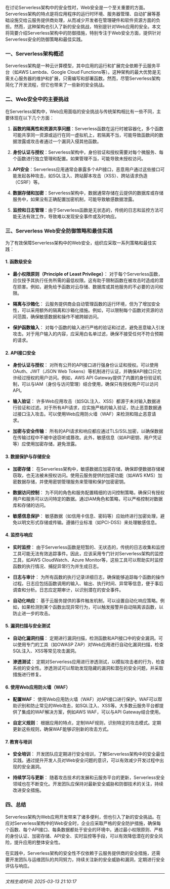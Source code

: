 在讨论Serverless架构中的安全性时，Web安全是一个至关重要的方面。Serverless架构的特点是将应用程序的运行时环境、服务器管理、自动扩展等基础设施交给云服务提供商处理，从而减少开发者在管理硬件和软件资源方面的负担。然而，这种架构也引入了新的安全挑战，特别是针对Web应用的安全。本文将简要介绍Serverless架构中的防御措施，特别专注于Web安全方面，提供针对Serverless安全的防御策略和最佳实践。

### 一、Serverless架构概述

Serverless架构是一种云计算模型，其中应用的运行和扩展完全依赖于云服务平台（如AWS Lambda、Google Cloud Functions等）。这种架构的最大优势是无需关心服务器的维护和扩展，只需编写和部署函数。然而，尽管Serverless架构简化了开发流程，但它也带来了一些新的安全挑战。

### 二、Web安全中的主要挑战

在Serverless架构中，Web应用面临的安全挑战与传统架构相比有一些不同，主要体现在以下几个方面：

1. **函数的隔离性和资源共享问题**：Serverless函数在运行时被容器化，多个函数可能共享同一资源或运行在同一虚拟机上，若隔离不当，可能导致函数间的数据泄露或攻击者通过一个漏洞入侵其他函数。
  
2. **身份认证与授权**：Serverless架构中，身份验证和授权需要对每个微服务、每个函数进行独立管理和配置。如果管理不当，可能导致未授权访问。

3. **API安全**：Serverless应用通常会暴露多个API接口，恶意用户通过这些接口可能发起各种攻击，如SQL注入、跨站脚本攻击（XSS）、跨站请求伪造（CSRF）等。

4. **数据存储和加密**：Serverless架构中，数据通常存储在云提供的数据库或存储服务中，如果没有正确配置加密机制，可能导致敏感数据泄露。

5. **监控和日志管理**：由于Serverless函数是无状态的，传统的日志和监控方法可能无法有效工作，导致难以发现安全事件或及时响应。

### 三、Serverless Web安全防御策略和最佳实践

为了有效保障Serverless架构中的Web安全，组织应采取一系列策略和最佳实践：

#### 1. **函数级安全**

- **最小权限原则（Principle of Least Privilege）**：
  对于每个Serverless函数，应仅授予其执行任务所需的最低权限。这有助于限制函数在被攻击时造成的潜在损害。例如，避免给予函数对云存储、数据库或其他服务的不必要的访问权限。

- **隔离与沙箱化**：
  云服务提供商会自动管理函数的运行环境，但为了增加安全性，可以采用额外的隔离和沙箱化措施。例如，可以限制每个函数对资源的访问范围，确保敏感数据和操作不被跨越访问。

- **保护函数输入**：
  对每个函数的输入进行严格的验证和过滤，避免恶意输入引发攻击。对于用户输入的内容，应采用白名单过滤，确保不接受任何不符合预期的请求。

#### 2. **API接口安全**

- **身份认证与授权**：
  对所有公开的API接口进行强身份认证和授权。可以使用OAuth、JWT（JSON Web Tokens）等机制进行认证，并确保API接口只允许经过授权的用户访问。例如，AWS API Gateway提供了内置的身份验证机制，可以与IAM（身份与访问管理）结合使用，确保只有授权用户可以访问API。

- **输入验证**：
  许多Web应用攻击（如SQL注入、XSS）都源于未对输入数据进行验证和过滤。对于所有API请求，应实施严格的输入验证，防止恶意数据通过接口注入攻击。可以使用Web应用防火墙（WAF）来检测和阻止恶意请求。

- **加密与安全传输**：
  所有的API请求和响应都应通过TLS/SSL加密，以确保数据在传输过程中不被中途窃听或篡改。此外，敏感信息（如API密钥、用户凭证等）应使用加密存储，避免泄露。

#### 3. **数据保护与存储安全**

- **加密存储**：
  在Serverless架构中，敏感数据应加密存储，确保即便数据存储被窃取，也无法被未授权访问。使用云服务提供的加密功能（如AWS KMS）加密数据存储，并使用密钥管理服务来管理和保护加密密钥。

- **数据访问控制**：
  为不同的角色和服务配置精细的访问控制策略，确保只有授权用户和服务可以访问特定的数据。通过IAM角色和策略，可以严格控制对数据库和存储的访问。

- **敏感信息保护**：
  敏感数据（如信用卡信息、密码等）应始终进行加密处理，避免以明文形式存储或传输。遵循行业标准（如PCI-DSS）来处理敏感信息。

#### 4. **监控与响应**

- **实时监控**：
  由于Serverless函数是短暂的、无状态的，传统的日志收集和监控工具可能无法有效追踪事件。因此，应该采用专门针对Serverless架构的监控工具，如AWS CloudWatch、Azure Monitor等，这些工具可以帮助实时监控函数的执行情况、捕捉异常行为并生成日志。

- **日志与审计**：
  为所有函数的执行记录详细日志，确保能够追踪每个函数的操作过程。日志应包括函数调用的输入、输出、执行时间、异常等信息，便于事后调查和分析。日志应定期审计，以识别潜在的安全事件。

- **自动化响应**：
  基于云服务提供的事件触发机制，可以设置自动化响应策略。例如，如果检测到某个函数出现异常行为，可以触发报警并自动隔离该函数，以防止进一步的攻击。

#### 5. **漏洞扫描与安全测试**

- **自动化漏洞扫描**：
  定期进行漏洞扫描，检测函数和API接口中的安全漏洞。可以使用专门的工具（如OWASP ZAP）对Web应用进行自动化漏洞扫描，检查SQL注入、XSS等常见攻击漏洞。

- **渗透测试**：
  定期对Serverless应用进行渗透测试，以模拟攻击者的行为，检查系统的安全性。渗透测试可以帮助发现隐藏的漏洞和潜在的安全问题，并采取措施进行修复。

#### 6. **使用Web应用防火墙（WAF）**

- **配置WAF**：
  使用Web应用防火墙（WAF）对API接口进行保护。WAF可以帮助识别和防止常见的Web攻击，如SQL注入、XSS等。大多数云服务平台都提供了集成的WAF解决方案，例如AWS WAF，可以与API Gateway结合使用。

- **自定义规则**：
  根据应用的特点，定制WAF规则，识别特定的攻击模式。定期更新这些规则，确保WAF能够识别新的攻击方式。

#### 7. **教育与培训**

- **安全培训**：
  开发团队应定期进行安全培训，了解Serverless架构中的安全最佳实践。通过提升开发人员对Web安全问题的意识，可以有效减少开发过程中出现的安全漏洞。

- **持续学习与更新**：
  随着攻击技术的发展和云服务平台的更新，Serverless安全领域也在不断变化。开发团队应保持对最新安全威胁和防御技术的关注，持续改进安全措施。

### 四、总结

Serverless架构为Web应用开发带来了诸多便利，但也引入了新的安全挑战。在应对Serverless架构中的Web安全时，企业应采取严格的安全防护措施，确保每个函数、每个API接口、每条数据都处于安全的环境中。通过最小权限原则、严格的身份认证、加密存储、API安全、实时监控等手段，可以有效降低潜在的安全风险，提升应用的整体安全性。

在实践中，Serverless架构的安全性不仅依赖于云服务提供商的安全措施，还需要开发团队与运维团队的共同努力，持续关注新的安全威胁和漏洞，定期进行安全评估与响应。

---

*文档生成时间: 2025-03-13 21:10:17*











